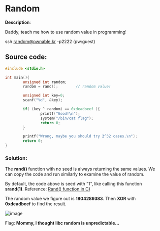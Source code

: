 # Random

**Description**: 

Daddy, teach me how to use random value in programming!

ssh random@pwnable.kr -p2222 (pw:guest)

## Source code: 

```C
#include <stdio.h>

int main(){
        unsigned int random;
        random = rand();        // random value!

        unsigned int key=0;
        scanf("%d", &key);

        if( (key ^ random) == 0xdeadbeef ){
                printf("Good!\n");
                system("/bin/cat flag");
                return 0;
        }

        printf("Wrong, maybe you should try 2^32 cases.\n");
        return 0;
}
```

### Solution:

The **rand()** function with no seed is always returning the same values. We can copy the code and run similarly to examine the value of random. 

By default, the code above is seed with "1", like calling this function **srand(1)**. Reference: [Rand() function in C)](https://en.cppreference.com/w/cpp/numeric/random/rand)

The random value we figure out is **1804289383**. Then **XOR** with **0xdeadbeef** to find the result. 

![image](https://user-images.githubusercontent.com/48288606/155062819-c532e413-4e68-4165-ac8c-e5ab883c4614.png)

Flag: **Mommy, I thought libc random is unpredictable...**

